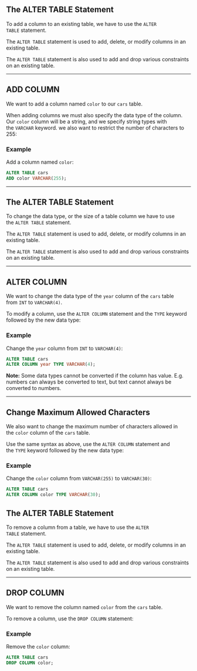 ## The ALTER TABLE Statement

To add a column to an existing table, we have to use the `ALTER TABLE` statement.

The `ALTER TABLE` statement is used to add, delete, or modify columns in an existing table.

The `ALTER TABLE` statement is also used to add and drop various constraints on an existing table.

---

## ADD COLUMN

We want to add a column named `color` to our `cars` table.

When adding columns we must also specify the data type of the column. Our `color` column will be a string, and we specify string types with the `VARCHAR` keyword. we also want to restrict the number of characters to 255:

### Example

Add a column named `color`:

```sql
ALTER TABLE cars  
ADD color VARCHAR(255);
```


---
## The ALTER TABLE Statement

To change the data type, or the size of a table column we have to use the `ALTER TABLE` statement.

The `ALTER TABLE` statement is used to add, delete, or modify columns in an existing table.

The `ALTER TABLE` statement is also used to add and drop various constraints on an existing table.

---

## ALTER COLUMN

We want to change the data type of the `year` column of the `cars` table from `INT` to `VARCHAR(4)`.

To modify a column, use the `ALTER COLUMN` statement and the `TYPE` keyword followed by the new data type:

### Example

Change the `year` column from `INT` to `VARCHAR(4)`:

```sql
ALTER TABLE cars  
ALTER COLUMN year TYPE VARCHAR(4);
```

**Note:** Some data types cannot be converted if the column has value. E.g. numbers can always be converted to text, but text cannot always be converted to numbers.

---

## Change Maximum Allowed Characters

We also want to change the maximum number of characters allowed in the `color` column of the `cars` table.

Use the same syntax as above, use the `ALTER COLUMN` statement and the `TYPE` keyword followed by the new data type:

### Example

Change the `color` column from `VARCHAR(255)` to `VARCHAR(30)`:

```sql
ALTER TABLE cars  
ALTER COLUMN color TYPE VARCHAR(30);
```

## The ALTER TABLE Statement

To remove a column from a table, we have to use the `ALTER TABLE` statement.

The `ALTER TABLE` statement is used to add, delete, or modify columns in an existing table.

The `ALTER TABLE` statement is also used to add and drop various constraints on an existing table.

---

## DROP COLUMN

We want to remove the column named `color` from the `cars` table.

To remove a column, use the `DROP COLUMN` statement:

### Example

Remove the `color` column:

```sql
ALTER TABLE cars  
DROP COLUMN color;
```

